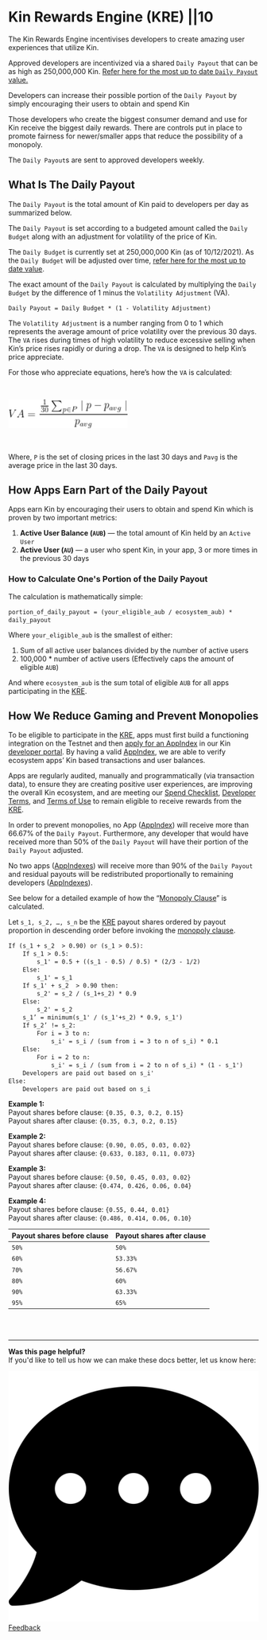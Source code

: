 # Kin Rewards Engine (KRE) ||10

The Kin Rewards Engine incentivises developers to create amazing user experiences that utilize Kin.

Approved developers are incentivized via a shared `Daily Payout` that can be as high as 250,000,000 Kin. [Refer here for the most up to date `Daily Payout` value.](https://github.com/kinecosystem/rewards-engine/blob/master/current-KRE.md#the-daily-payout)

Developers can increase their possible portion of the `Daily Payout` by simply encouraging their users to obtain and spend Kin

Those developers who create the biggest consumer demand and use for Kin receive the biggest daily rewards. There are controls put in place to promote fairness for newer/smaller apps that reduce the possibility of a monopoly.

The `Daily Payout`s are sent to approved developers weekly.

## What Is The Daily Payout

The `Daily Payout` is the total amount of Kin paid to developers per day as summarized below.

The `Daily Payout` is set according to a budgeted amount called the `Daily Budget` along with an adjustment for volatility of the price of Kin.

The `Daily Budget` is currently set at 250,000,000 Kin (as of 10/12/2021). As the `Daily Budget` will be adjusted over time, [refer here for the most up to date value](https://github.com/kinecosystem/rewards-engine/blob/master/current-KRE.md#the-daily-payout).

The exact amount of the `Daily Payout` is calculated by multiplying the `Daily Budget` by the difference of 1 minus the `Volatility Adjustment` (VA).

```
Daily Payout = Daily Budget * (1 - Volatility Adjustment)
```

The `Volatility Adjustment` is a number ranging from 0 to 1 which represents the average amount of price volatility over the previous 30 days. The `VA` rises during times of high volatility to reduce excessive selling when Kin’s price rises rapidly or during a drop. The `VA` is designed to help Kin’s price appreciate.

For those who appreciate equations, here’s how the `VA` is calculated:

<img style="width: 15rem; margin-top: 2rem; margin-bottom: 2rem;" class="kin-va-equation" src="./images/va-equation.jpeg" alt="Equation for calculating Volatility Adjustment">

Where, `P` is the set of closing prices in the last 30 days and `Pavg` is the average price in the last 30 days.

## How Apps Earn Part of the Daily Payout

Apps earn Kin by encouraging their users to obtain and spend Kin which is proven by two important metrics:

1. **Active User Balance (`AUB`)** — the total amount of Kin held by an `Active User`
2. **Active User (`AU`)** — a user who spent Kin, in your app, 3 or more times in the previous 30 days

### How to Calculate One's Portion of the Daily Payout

The calculation is mathematically simple:

```
portion_of_daily_payout = (your_eligible_aub / ecosystem_aub) * daily_payout
```

Where `your_eligible_aub` is the smallest of either:

1. Sum of all active user balances divided by the number of active users
2. 100,000 \* number of active users (Effectively caps the amount of eligible `AUB`)

And where `ecosystem_aub` is the sum total of eligible `AUB` for all apps participating in the [KRE](/essentials/kin-rewards-engine/).

## How We Reduce Gaming and Prevent Monopolies

To be eligible to participate in the [KRE](/essentials/kin-rewards-engine/), apps must first build a functioning integration on the Testnet and then [apply for an AppIndex](/docs/app-registration/#register) in our Kin [developer portal](/docs/developer-portal/). By having a valid [AppIndex](/docs/app-registration/#register), we are able to verify ecosystem apps’ Kin based transactions and user balances.

Apps are regularly audited, manually and programmatically (via transaction data), to ensure they are creating positive user experiences, are improving the overall Kin ecosystem, and are meeting our [Spend Checklist](/docs/transaction-guide/#spend-checklist), [Developer Terms](https://kin.org/kin-developer-terms/), and [Terms of Use](https://kin.org/terms-and-conditions/) to remain eligible to receive rewards from the [KRE](/essentials/kin-rewards-engine/).

In order to prevent monopolies, no App ([AppIndex](/docs/app-registration/#register)) will receive more than 66.67% of the `Daily Payout`. Furthermore, any developer that would have received more than 50% of the `Daily Payout` will have their portion of the `Daily Payout` adjusted.

No two apps ([AppIndexes](/docs/app-registration/)) will receive more than 90% of the `Daily Payout` and residual payouts will be redistributed proportionally to remaining developers ([AppIndexes](/docs/app-registration/)).

See below for a detailed example of how the “[Monopoly Clause](https://github.com/kinecosystem/rewards-engine/blob/master/current-KRE.md#monopoly-clause)” is calculated.

Let `s_1, s_2, …, s_n` be the [KRE](/essentials/kin-rewards-engine/) payout shares ordered by payout proportion in descending order before invoking the [monopoly clause](https://github.com/kinecosystem/rewards-engine/blob/master/current-KRE.md#monopoly-clause).

```
If (s_1 + s_2  > 0.90) or (s_1 > 0.5):
    If s_1 > 0.5:
        s_1' = 0.5 + ((s_1 - 0.5) / 0.5) * (2/3 - 1/2)
    Else:
        s_1' = s_1
    If s_1' + s_2  > 0.90 then:
        s_2' = s_2 / (s_1+s_2) * 0.9
    Else:
    	s_2' = s_2
    s_1’ = minimum(s_1' / (s_1'+s_2) * 0.9, s_1')
    If s_2’ != s_2:
        For i = 3 to n:
            s_i' = s_i / (sum from i = 3 to n of s_i) * 0.1
    Else:
        For i = 2 to n:
            s_i' = s_i / (sum from i = 2 to n of s_i) * (1 - s_1')
	Developers are paid out based on s_i'
Else:
	Developers are paid out based on s_i
```

**Example 1:**  
Payout shares before clause: `{0.35, 0.3, 0.2, 0.15}`  
Payout shares after clause: `{0.35, 0.3, 0.2, 0.15}`

**Example 2:**  
Payout shares before clause: `{0.90, 0.05, 0.03, 0.02}`  
Payout shares after clause: `{0.633, 0.183, 0.11, 0.073}`

**Example 3:**  
Payout shares before clause: `{0.50, 0.45, 0.03, 0.02}`  
Payout shares after clause: `{0.474, 0.426, 0.06, 0.04}`

**Example 4:**  
Payout shares before clause: `{0.55, 0.44, 0.01}`  
Payout shares after clause: `{0.486, 0.414, 0.06, 0.10}`

| Payout shares before clause | Payout shares after clause |
| --------------------------- | -------------------------- |
| `50%`                       | `50%`                      |
| `60%`                       | `53.33%`                   |
| `70%`                       | `56.67%`                   |
| `80%`                       | `60%`                      |
| `90%`                       | `63.33%`                   |
| `95%`                       | `65%`                      |


<br/>
<br/>

***
**Was this page helpful?**<br/>
If you'd like to tell us how we can make these docs better, let us know here:

<div class='contacts'>
  <a href='https://forms.gle/qhjcDJR59v8RJsaY7' target='_blank'><div class='contact'>
    <img class='contact-icon' alt='Developer' src='../images/comment-dots-solid.svg'>
    <span class='contact-text'>Feedback</span>
  </div></a>
</div>


